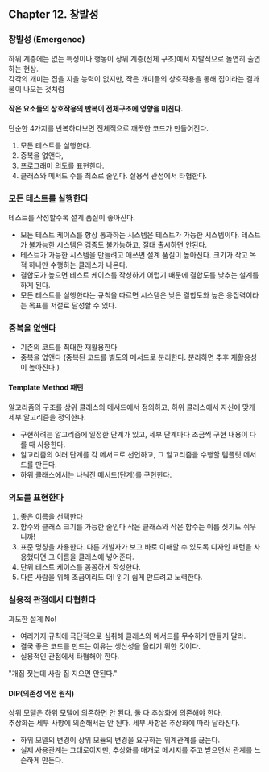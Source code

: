 ## Chapter 12. 창발성

### 창발성 (Emergence)
하위 계층에는 없는 특성이나 행동이 상위 계층(전체 구조)예서 자발적으로 돌연히 출연하는 현상.  
각각의 개미는 집을 지을 능력이 없지만, 작은 개미들의 상호작용을 통해 집이라는 결과물이 나오는 것처럼 

#### 작은 요소들의 상호작용의 반복이 전체구조에 영향을 미친다.
단순한 4가지를 반복하다보면 전체적으로 깨끗한 코드가 만들어진다.
1. 모든 테스트를 실행한다.
2. 중복을 없앤다,
3. 프로그래머 의도를 표현한다.
4. 클래스와 메서드 수를 최소로 줄인다. 실용적 관점에서 타협한다.

### 모든 테스트를 실행한다
테스트를 작성할수록 설계 품질이 좋아진다.
- 모든 테스트 케이스를 항상 통과하는 시스템은 테스트가 가능한 시스템이다. 테스트가 불가능한 시스템은 검증도 불가능하고, 절대 출시하면 안된다.
- 테스트가 가능한 시스템을 만들려고 애쓰면 설계 품질이 높아진다. 크기가 작고 목적 하나만 수행하는 클래스가 나온다.
- 결합도가 높으면 테스트 케이스를 작성하기 어렵기 때문에 결합도를 낮추는 설계를 하게 된다.
- 모든 테스트를 실행한다는 규칙을 따르면 시스템은 낮은 결합도와 높은 응집력이라는 목표를 저절로 달성할 수 있다.

### 중복을 없앤다
- 기존의 코드를 최대한 재활용한다
- 중복을 없앤다 (중복된 코드를 별도의 메서드로 분리한다. 분리하면 추후 재활용성이 높아진다.)   

#### Template Method 패턴   
알고리즘의 구조를 상위 클래스의 메서드에서 정의하고, 하위 클래스에서 자신에 맞게 세부 알고리즘을 정의한다.
- 구현하려는 알고리즘에 일정한 단계가 있고, 세부 단계마다 조금씩 구현 내용이 다를 때 사용한다.
- 알고리즘의 여러 단계를 각 메서드로 선언하고, 그 알고리즘을 수행할 템플릿 메서드를 만든다.
- 하위 클래스에서는 나눠진 메서드(단계)를 구현한다.

### 의도를 표현한다
1. 좋은 이름을 선택한다
2. 함수와 클래스 크기를 가능한 줄인다 작은 클래스와 작은 함수는 이름 짓기도 쉬우니까!
3. 표준 명칭을 사용한다. 다른 개발자가 보고 바로 이해할 수 있도록 디자인 패턴을 사용했다면 그 이름을 클래스에 넣어준다.
4. 단위 테스트 케이스를 꼼꼼하게 작성한다.
5. 다른 사람을 위해 조금이라도 더! 읽기 쉽게 만드려고 노력한다.

### 실용적 관점에서 타협한다
과도한 설계 No!  
- 여러가지 규칙에 극단적으로 심취해 클래스와 메서드를 무수하게 만들지 말라.
- 결국 좋은 코드를 만드는 이유는 생산성을 올리기 위한 것이다.
- 실용적인 관점에서 타협해야 한다.

"개집 짓는데 사람 집 지으면 안된다."

#### DIP(의존성 역전 원칙)
상위 모델은 하위 모델에 의존하면 안 된다. 둘 다 추상화에 의존해야 한다.  
추상화는 세부 사항에 의존해서는 안 된다. 세부 사항은 추상화에 따라 달라진다.
- 하위 모델의 변경이 상위 모듈의 변경을 요구하는 위계관계를 끊는다.
- 실제 사용관계는 그대로이지만, 추상화를 매개로 메시지를 주고 받으면서 관계를 느슨하게 만든다.
